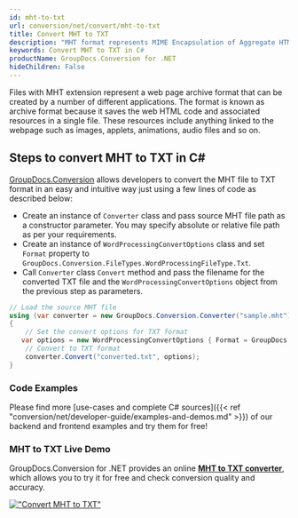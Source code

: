 ```yaml
---
id: mht-to-txt
url: conversion/net/convert/mht-to-txt
title: Convert MHT to TXT
description: "MHT format represents MIME Encapsulation of Aggregate HTML with .mht extension. Learn how to convert MHT to TXT file programmatically in C# language using GroupDocs.Conversion for .NET library."
keywords: Convert MHT to TXT in C#
productName: GroupDocs.Conversion for .NET
hideChildren: False
---
```


Files with MHT extension represent a web page archive format that can be created by a number of different applications. The format is known as archive format because it saves the web HTML code and associated resources in a single file. These resources include anything linked to the webpage such as images, applets, animations, audio files and so on.

## Steps to convert MHT to TXT in C#

[GroupDocs.Conversion](https://products.groupdocs.com/conversion/net) allows developers to convert the MHT file to TXT format in an easy and intuitive way just using a few lines of code as described below:

* Create an instance of `Converter` class and pass source MHT file path as a constructor parameter. You may specify absolute or relative file path as per your requirements. 
* Create an instance of `WordProcessingConvertOptions` class and set `Format` property to `GroupDocs.Conversion.FileTypes.WordProcessingFileType.Txt`.
* Call `Converter` class `Convert` method and pass the filename for the converted TXT file and the `WordProcessingConvertOptions` object from the previous step as parameters.

```csharp
// Load the source MHT file
using (var converter = new GroupDocs.Conversion.Converter("sample.mht"))
{
    // Set the convert options for TXT format
   var options = new WordProcessingConvertOptions { Format = GroupDocs.Conversion.FileTypes.WordProcessingFileType.Txt };
    // Convert to TXT format
    converter.Convert("converted.txt", options);
}
```

### Code Examples

Please find more [use-cases and complete C# sources]({{< ref "conversion/net/developer-guide/examples-and-demos.md" >}}) of our backend and frontend examples and try them for free!

### MHT to TXT Live Demo

GroupDocs.Conversion for .NET provides an online [**MHT to TXT converter**](https://products.groupdocs.app/conversion/mht-to-txt), which allows you to try it for free and check conversion quality and accuracy.

[!["Convert MHT to TXT"](conversion/net/images/convert-to-txt/convert-mht-to-txt.png)](https://products.groupdocs.app/conversion/mht-to-txt)
